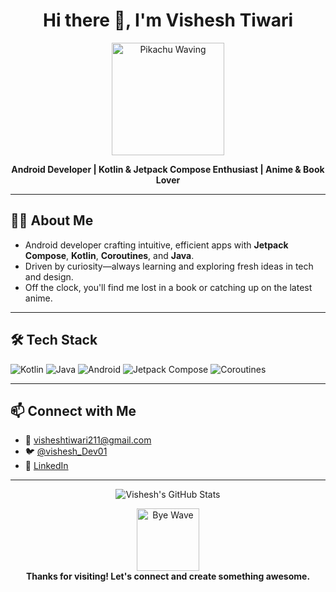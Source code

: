 <!-- Profile README for visheshtiwari211 -->

<h1 align="center">Hi there 👋, I'm Vishesh Tiwari</h1>
<p align="center">
  <img src="https://media.giphy.com/media/11JTxkrmq4bGE0/giphy.gif" width="180" alt="Pikachu Waving" />
</p>

<p align="center">
  <b>Android Developer | Kotlin & Jetpack Compose Enthusiast | Anime & Book Lover</b>
</p>

---

## 👨‍💻 About Me

- Android developer crafting intuitive, efficient apps with **Jetpack Compose**, **Kotlin**, **Coroutines**, and **Java**.
- Driven by curiosity—always learning and exploring fresh ideas in tech and design.
- Off the clock, you'll find me lost in a book or catching up on the latest anime.

---

## 🛠️ Tech Stack

![Kotlin](https://img.shields.io/badge/Kotlin-7F52FF?style=for-the-badge&logo=kotlin&logoColor=white)
![Java](https://img.shields.io/badge/Java-ED8B00?style=for-the-badge&logo=java&logoColor=white)
![Android](https://img.shields.io/badge/Android-3DDC84?style=for-the-badge&logo=android&logoColor=white)
![Jetpack Compose](https://img.shields.io/badge/Jetpack_Compose-4285F4?style=for-the-badge&logo=android&logoColor=white)
![Coroutines](https://img.shields.io/badge/Coroutines-FF6F00?style=for-the-badge&logo=kotlin&logoColor=white)

---

## 📫 Connect with Me

- 📧 [visheshtiwari211@gmail.com](mailto:visheshtiwari211@gmail.com)
- 🐦 [@vishesh_Dev01](https://x.com/vishesh_Dev01)
- 💼 [LinkedIn](https://www.linkedin.com/in/vishesh-tiwari-0b839a160/)


---

<p align="center">
  <img src="https://github-readme-stats.vercel.app/api?username=visheshtiwari211&show_icons=true&theme=tokyonight" alt="Vishesh's GitHub Stats" />
</p>

<p align="center">
  <img src="https://media.giphy.com/media/26ufnwz3wDUli7GU0/giphy.gif" width="100" alt="Bye Wave" />
  <br>
  <b>Thanks for visiting! Let's connect and create something awesome.</b>
</p>
